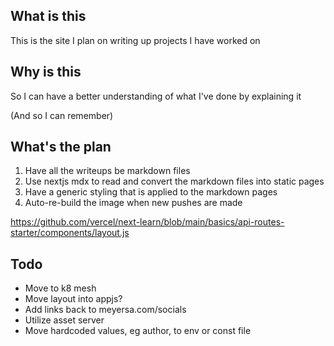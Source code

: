 ## What is this 

This is the site I plan on writing up projects I have worked on 

## Why is this 

So I can have a better understanding of what I've done by explaining it 

(And so I can remember)

## What's the plan 

1. Have all the writeups be markdown files 
2. Use nextjs mdx to read and convert the markdown files into static pages 
3. Have a generic styling that is applied to the markdown pages
4. Auto-re-build the image when new pushes are made 

https://github.com/vercel/next-learn/blob/main/basics/api-routes-starter/components/layout.js

## Todo 

- Move to k8 mesh 
- Move layout into appjs? 
- Add links back to meyersa.com/socials 
- Utilize asset server
- Move hardcoded values, eg author, to env or const file